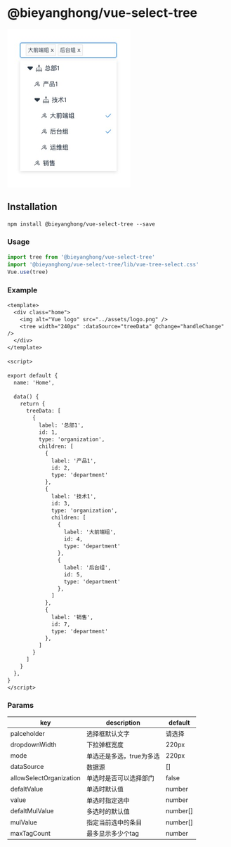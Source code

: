# @bieyanghong/vue-select-tree

![avatar](./src/assets/example.jpg)

## Installation
```
npm install @bieyanghong/vue-select-tree --save
```

### Usage
```js
import tree from '@bieyanghong/vue-select-tree'
import '@bieyanghong/vue-select-tree/lib/vue-tree-select.css'
Vue.use(tree)
```

### Example
```vue
<template>
  <div class="home">
    <img alt="Vue logo" src="../assets/logo.png" />
    <tree width="240px" :dataSource="treeData" @change="handleChange" />
  </div>
</template>

<script>

export default {
  name: 'Home',

  data() {
    return {
      treeData: [
        {
          label: '总部1',
          id: 1,
          type: 'organization',
          children: [
            {
              label: '产品1',
              id: 2,
              type: 'department'
            },
            {
              label: '技术1',
              id: 3,
              type: 'organization',
              children: [
                {
                  label: '大前端组',
                  id: 4,
                  type: 'department'
                },
                {
                  label: '后台组',
                  id: 5,
                  type: 'department'
                },
              ]
            },
            {
              label: '销售',
              id: 7,
              type: 'department'
            },
          ]
        }
      ]
    }
  },
}
</script>
```

### Params
|  key                     | description            | default  |
|  ----------------------  | ---------------------  | -------- |
|  palceholder             | 选择框默认文字	          | 请选择    |
|  dropdownWidth           | 下拉弹框宽度             | 220px    |
|  mode                    | 单选还是多选，true为多选  | 220px    |
|  dataSource              | 数据源                  | []       |
|  allowSelectOrganization | 单选时是否可以选择部门     | false    |
|  defaltValue             | 单选时默认值             | number   |
|  value                   | 单选时指定选中            | number   |
|  defaltMulValue          | 多选时的默认值            | number[] |
|  mulValue                | 指定当前选中的条目         | number[] |
|  maxTagCount             | 最多显示多少个tag         | number   |
